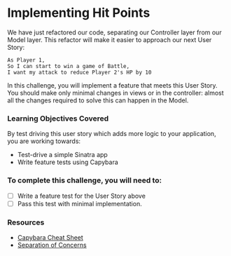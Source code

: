 # Implementing Hit Points

We have just refactored our code, separating our Controller layer from our Model layer. This refactor will make it easier to approach our next User Story:

```
As Player 1,
So I can start to win a game of Battle,
I want my attack to reduce Player 2's HP by 10
```

In this challenge, you will implement a feature that meets this User Story. You should make only minimal changes in views or in the controller: almost all the changes required to solve this can happen in the Model.

### Learning Objectives Covered

By test driving this user story which adds more logic to your application, you are working towards:

* Test-drive a simple Sinatra app
* Write feature tests using Capybara

### To complete this challenge, you will need to:

- [ ] Write a feature test for the User Story above
- [ ] Pass this test with minimal implementation.

### Resources

- [Capybara Cheat Sheet](https://www.launchacademy.com/codecabulary/learn-test-driven-development/rspec/capybara-cheat-sheet)
- [Separation of Concerns](https://en.wikipedia.org/wiki/Separation_of_concerns)